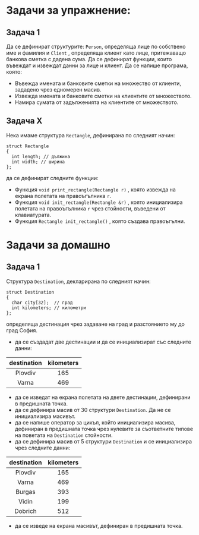 # Задачи за упражнение:
## Задача 1
Да се дефинират структурите: `Person`, определяща лице по собствено име и фамилия и `Client` , определяща клиент като лице, притежаващо банкова сметка с дадена сума.
Да се дефинират функции, които въвеждат и извеждат данни за лице и клиент.
Да се напише програма, която:
* Въвежда имената и банковите сметки на множество от клиенти, зададено чрез едномерен масив.
* Извежда имената и банковите сметки на клиентите от множеството.
* Намира сумата от задълженията на клиентите от множеството.

## Задача X 
Нека имаме структура `Rectangle`, дефинирана по следният начин: <br />
```
struct Rectangle
{
  int length; // дължина
  int width; // ширина
};
```
да се дефинират следните функции:
* Функция `void print_rectangle(Rectangle r)` , която извежда на екрана полетата на правоъгълника `r`.
* Функция `void init_rectangle(Rectangle &r)` , която инициализира полетата на правоъгълника `r` чрез стойности, въведени от клавиатурата.
* Функция `Rectangle init_rectangle()` , която създава правоъгълни.

# Задачи за домашно
## Задача 1
Структура `Destination`, декларирана по следният начин:
```
struct Destination
{
  char city[32];  // град 
  int kilometers; // километри
};
```
определяща дестинация   чрез задаване на град и разстоянието му до град София.
* да се създадат две дестинации и да се инициализират със следните данни:

| destination | kilometers |
| :---------: |:----------:| 
| Plovdiv     | 165       |
| Varna       | 469       |

* да се изведат на екрана полетата на двете дестинации, дефинирани в предишната точка.
* да се дефинира масив от 30 структури `Destination`. Да не се инициализира масивът.
* да се напише оператор за цикъл, който инициализира масива, дефиниран в предишната точка чрез нулевите за съответните типове на поветата на `Destination` стойности.
* да се дефинира масив от 5 структури `Destination` и се инициализира чрез следните данни:

| destination | kilometers |
| :---------: |:----------:| 
| Plovdiv     | 165       |
| Varna       | 469       |
| Burgas      | 393       |
| Vidin       | 199       |
| Dobrich     | 512       |

* да се изведе на екрана масивът, дефиниран в предишната точка.
